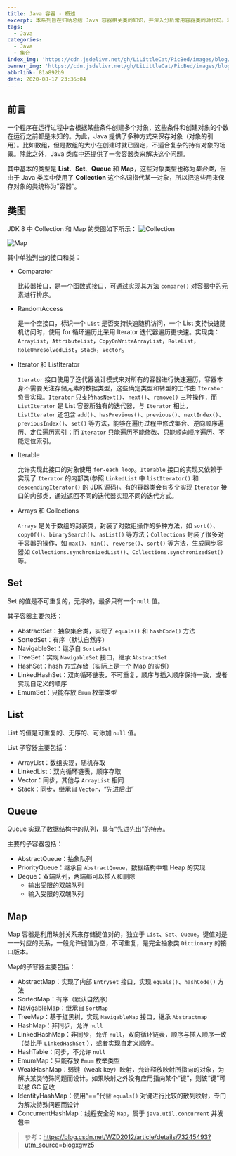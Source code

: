 ```yaml
---
title: Java 容器 - 概述
excerpt: 本系列旨在归纳总结 Java 容器相关类的知识，并深入分析常用容器类的源代码。本文简单描述了 Java 容器相关概念。
tags:
  - Java
categories:
  - Java
  - 集合
index_img: 'https://cdn.jsdelivr.net/gh/LiLittleCat/PicBed/images/blog/logo-java-text-color.svg'
banner_img: 'https://cdn.jsdelivr.net/gh/LiLittleCat/PicBed/images/blog/logo-java-text-color.svg'
abbrlink: 81a892b9
date: 2020-08-17 23:36:04
---
```


## 前言

一个程序在运行过程中会根据某些条件创建多个对象，这些条件和创建对象的个数在运行之前都是未知的。为此，Java 提供了多种方式来保存对象（对象的引用）。比如数组，但是数组的大小在创建时就已固定，不适合复杂的持有对象的场景。除此之外，Java 类库中还提供了一套容器类来解决这个问题。

其中基本的类型是 **List**、**Set**、**Queue** 和 **Map**，这些对象类型也称为*集合类*，但由于 Java 类库中使用了 **Collection** 这个名词指代某一对象，所以把这些用来保存对象的类统称为”容器“。

## 类图

JDK 8 中 Collection 和 Map 的类图如下所示：
![Collection](https://cdn.jsdelivr.net/gh/LiLittleCat/PicBed/images/blog/Collection.svg)

![Map](https://cdn.jsdelivr.net/gh/LiLittleCat/PicBed/images/blog/Map.svg)


其中单独列出的接口和类：

- Comparator

  比较器接口，是一个函数式接口，可通过实现其方法 `compare()` 对容器中的元素进行排序。

- RandomAccess

  是一个空接口，标识一个 `List` 是否支持快速随机访问，一个 List 支持快速随机访问时，使用 for 循环遍历比采用 Iterator 迭代器遍历更快速。实现类：`ArrayList`，`AttributeList`，`CopyOnWriteArrayList`，`RoleList`，`RoleUnresolvedList`，`Stack`，`Vector`。

- Iterator 和 ListIterator

  `Iterator` 接口使用了迭代器设计模式来对所有的容器进行快速遍历，容器本身不需要关注存储元素的数据类型，这些确定类型和转型的工作由 `Iterator` 负责实现。`Iterator` 只支持`hasNext()`、`next()`、`remove()` 三种操作，而 `ListIterator` 是 List 容器所独有的迭代器，与 `Iterator` 相比，`ListIterator` 还包含 `add()`、`hasPrevious()`、`previous()`、`nextIndex()`、`previousIndex()`、`set()`  等方法，能够在遍历过程中修改集合、逆向顺序遍历、定位遍历索引；而 `Iterator` 只能遍历不能修改、只能顺向顺序遍历、不能定位索引。

- Iterable

  允许实现此接口的对象使用 `for-each loop`。`Iterable` 接口的实现又依赖于实现了 `Iterator` 的内部类(参照 `LinkedList` 中 `listIterator()` 和 `descendingIterator()` 的 JDK 源码)。有的容器类会有多个实现 `Iterator` 接口的内部类，通过返回不同的迭代器实现不同的迭代方式。

- Arrays 和 Collections

  `Arrays` 是关于数组的封装类，封装了对数组操作的多种方法，如 `sort()`、`copyOf()`、`binarySearch()`、`asList()` 等方法；`Collections` 封装了很多对于容器的操作，如 `max()`、`min()`、`reverse()`、`sort()` 等方法，生成同步容器如 `Collections.synchronizedList()`、`Collections.synchronizedSet()` 等。

## Set

Set 的值是不可重复的，无序的，最多只有一个 `null` 值。

其子容器主要包括：

- AbstractSet：抽象集合类，实现了 `equals()` 和 `hashCode()` 方法
- SortedSet：有序（默认自然序）
- NavigableSet：继承自 `SortedSet`
- TreeSet：实现 `NavigableSet` 接口，继承 `AbstractSet`
- HashSet：hash 方式存储（实际上是一个 Map 的实例）
- LinkedHashSet：双向循环链表，不可重复，顺序与插入顺序保持一致，或者实现自定义的顺序
- EmumSet：只能存放 `Emum` 枚举类型

## List

List 的值是可重复的、无序的、可添加 `null` 值。

List 子容器主要包括：

- ArrayList：数组实现，随机存取
- LinkedList：双向循环链表，顺序存取
- Vector：同步，其他与 `ArrayList` 相同
- Stack：同步，继承自 `Vector`，“先进后出”

## Queue

Queue 实现了数据结构中的队列，具有“先进先出”的特点。

主要的子容器包括：

- AbstractQueue：抽象队列
- PriorityQueue：继承自 `AbstractQueue`，数据结构中堆 Heap 的实现
- Deque：双端队列，两端都可以插入和删除 
  - 输出受限的双端队列 
  - 输入受限的双端队列 

## Map

Map 容器是利用映射关系来存储键值对的，独立于 `List`、`Set`、`Queue`。键值对是一一对应的关系，一般允许键值为空，不可重复，是完全抽象类 `Dictionary` 的接口版本。

Map的子容器主要包括：

- AbstractMap：实现了内部 `EntrySet` 接口，实现 `equals()`、`hashCode()` 方法
- SortedMap：有序（默认自然序）
- NavigableMap：继承自 `SortMap`
- TreeMap：基于红黑树，实现 `NavigableMap` 接口，继承 `Abstractmap`
- HashMap：非同步，允许 `null`
- LinkedHashMap：非同步，允许 `null`，双向循环链表，顺序与插入顺序一致（类比于 `LinkedHashSet` ），或者实现自定义顺序。
- HashTable：同步，不允许 `null`
- EmumMap：只能存放 `Emum` 枚举类型
- WeakHashMap：弱键（weak key）映射，允许释放映射所指向的对象，为解决某类特殊问题而设计。如果映射之外没有应用指向某个“键”，则该“键”可以被 GC 回收
- IdentityHashMap：使用“==”代替 `equals()` 对键进行比较的散列映射，专门为解决特殊问题而设计
- ConcurrentHashMap：线程安全的 `Map`，属于 `java.util.concurrent` 并发包中



> 参考：https://blog.csdn.net/WZD2012/article/details/73245493?utm_source=blogxgwz5

